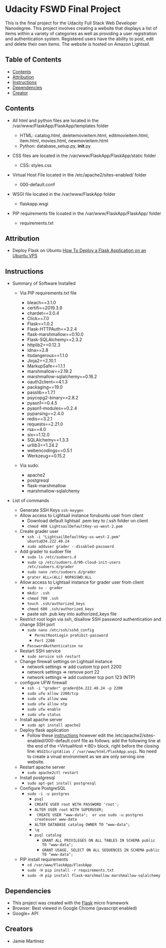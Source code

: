 # Udacity FSWD Final Project

This is the final project for the Udacity Full Stack Web Developer Nanodegree.  This project involves creating a website that displays a list of items within a variety of categories as well as providing a user registration and authentication system.  Registered users have the ability to post, edit and delete their own items.  The website is hosted on Amazon Lightsail.

## Table of Contents

* [Contents](#contents)
* [Attribution](#attribution)
* [Instructions](#instructions)
* [Dependencies](#dependencies)
* [Creator](#creators)

## Contents

*  All html and python files are located in the /var/www/FlaskApp/FlaskApp/templates folder
    - HTML: catalog.html, deletemovieitem.html, editmovieitem.html, item.html, movies.html, newmovieitem.html
    - Python: database_setup.py, __init__.py

*  CSS files are located in the /var/www/FlaskApp/FlaskApp/static folder
    - CSS: styles.css

*  Virtual Host File located in the /etc/apache2/sites-enabled/ folder
    - 000-default.conf

*  WSGI file located in the /var/www/FlaskApp folder
    - flaskapp.wsgi

* PIP requirements file lcoated in the /var/www/FlaskApp/FlaskApp/ folder
    - requirements.txt

## Attribution

*  Deploy Flask on Ubuntu [How To Deploy a Flask Application on an Ubuntu VPS](https://www.digitalocean.com/community/tutorials/how-to-deploy-a-flask-application-on-an-ubuntu-vps)

## Instructions

* Summary of Software Installed
    - Via PIP requirements.txt file
        * bleach==3.1.0 
        * certifi==2019.3.9 
        * chardet==3.0.4
        * Click==7.0 
        * Flask==1.0.2 
        * Flask-HTTPAuth==3.2.4
        * flask-marshmallow==0.10.0 
        * Flask-SQLAlchemy==2.3.2
        * httplib2==0.12.3
        * idna==2.8
        * itsdangerous==1.1.0
        * Jinja2==2.10.1
        * MarkupSafe==1.1.1
        * marshmallow==2.19.2
        * marshmallow-sqlalchemy==0.16.2
        * oauth2client==4.1.3
        * packaging==19.0
        * passlib==1.7.1
        * psycopg2-binary==2.8.2
        * pyasn1==0.4.5
        * pyasn1-modules==0.2.4
        * pyparsing==2.4.0
        * redis==3.2.1
        * requests==2.21.0
        * rsa==4.0
        * six==1.12.0
        * SQLAlchemy==1.3.3
        * urllib3==1.24.2
        * webencodings==0.5.1
        * Werkzeug==0.15.2

    - Via sudo:
        * apache2
        * postgresql
        * flask-marshmallow
        * marshmallow-sqlalchemy

* List of commands
    - Generate SSH Keys
        ```ssh-keygen```
    - Allow access to Lightsail instance forubuntu user from client
        * Download default lightsail .pem key to /.ssh folder on client
        * ```chmod 400 LightsailDefaultKey-us-west-2.pem```
    - Create grader user
        * ```ssh -i "LightsailDefaultKey-us-west-2.pem" ubuntu@34.222.40.24```
        *  ```sudo adduser grader --disabled-password```
    - Add grader to sudoer file
        *  ```sudo ls /etc/sudoers.d```
        *  ```sudo cp /etc/sudoers.d/90-cloud-init-users /etc/sudoers.d/grader```
        *  ```sudo nano /etc/sudoers.d/grader```
	    *    ```grater ALL=(ALL) NOPASSWD:ALL```
    - Allow access to Lightsail instance for grader user from client
        *  ```sudo su - grader```
        *  ```mkdir .ssh```
        *  ```chmod 700 .ssh```
        *  ```touch .ssh/authorized_keys```
        *  ```chmod 600 .ssh/authorized_keys```
        *  paste ssh .pub key into authorized_keys file
    - Restrict root login via ssh, disallow SSH password authentication and change SSH port
        *  ```sudo nano /etc/ssh/sshd_config```
            *  ```PermitRootLogin prohibit-password```
            *  ```Port 2200```
	    *  ```PasswordAuthentication no```
    - Restart SSH service
        *  ```sudo service ssh restart```
    - Change firewall settings on Lightsail instance
        *  network settings => add custom tcp port 2200 
        *  network settings => remove port 22
        *  network settings => add customer tcp port 123 (NTP)
    - configure UFW firewall
        *  ```ssh -i "grader" grader@34.222.40.24 -p 2200```
        *  ```sudo ufw allow 2200/tcp```
        *  ```sudo ufw allow www```
        *  ```sudo ufw allow ntp```
        *  ```sudo ufw enable```
        *  ```sudo ufw status```
    - Install apache server
        *  ```sudo apt install apache2```
    - Deploy flask application
        *  Follow these [instructions](https://www.digitalocean.com/community/tutorials/how-to-deploy-a-flask-application-on-an-ubuntu-vps) however edit the /etc/apache2/sites-enabled/000-default.conf file as follows:  add the following line at the end of the <VirtualHost *:80> block, right before the closing </VirtualHost> line: ```WSGIScriptAlias / /var/www/html/FlaskApp.wsgi```. No need to create a virual environment as we are only serving one website.
    - Restart apache server
        *  ```sudo apache2ctl restart```
    - Install postgresql
        *  ```sudo apt-get install postgresql```
    - Configure PostgreSQL
        *  ```sudo -i -u postgres```
            *  ```psql```
            *  ```CREATE USER root WITH PASSWORD 'root';```
            *  ```ALTER USER root WITH SUPERUSER;```
            *  ``` CREATE USER "www-data";  or use sudo -u postgres createuser www-data```
            *  ```ALTER DATABASE catalog OWNER TO "www-data";```
            *  ```\q```
            *  ```psql catalog```
                *  ```GRANT ALL PRIVILEGES ON ALL TABLES IN SCHEMA public TO "www-data";```
                *  ```GRANT USAGE, SELECT ON ALL SEQUENCES IN SCHEMA public TO "www-data";```
    - PIP install requirements
        *  ```cd /var/www/FlaskApp/FlaskApp```
        *  ```sudo -H pip install -r requirements.txt```
        *  ```sudo -H pip install flask-marshmallow marshmallow-sqlalchemy```

## Dependencies

* This project was created with the [Flask](http://flask.pocoo.org/) micro framework 
* Browser: Best viewed in Google Chrome (javascript enabled)
* Google+ API

## Creators

* Jamie Martinez
